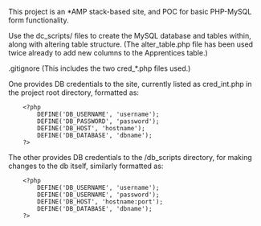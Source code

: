 This project is an *AMP stack-based site, and POC for basic PHP-MySQL form functionality.

Use the dc_scripts/ files to create the MySQL database and tables within, along with altering table structure. (The alter_table.php file has been used twice already to add new columns to the Apprentices table.)


.gitignore (This includes the two cred_*.php files used.)
 
One provides DB credentials to the site, currently listed as cred_int.php in the project root directory, formatted as:

```
	<?php
		DEFINE('DB_USERNAME', 'username');
		DEFINE('DB_PASSWORD', 'password');
		DEFINE('DB_HOST', 'hostname');
		DEFINE('DB_DATABASE', 'dbname');
	?>
```

The other provides DB credentials to the /db_scripts directory, for making changes to the db itself, similarly formatted as:

```
	<?php
		DEFINE('DB_USERNAME', 'username');
		DEFINE('DB_USERNAME', 'password');
		DEFINE('DB_HOST', 'hostname:port');
		DEFINE('DB_DATABASE', 'dbname');
	?>
```
 
